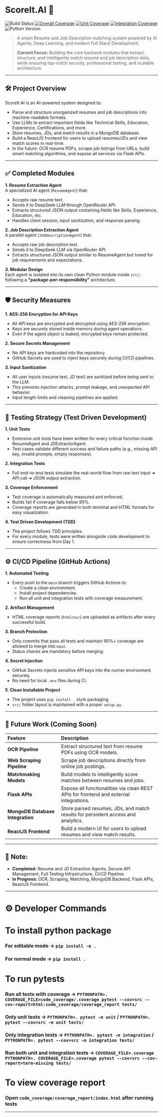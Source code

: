 # ScoreIt.AI 🚀

![Build Status](https://github.com/AmanJain2903/ScoreIt.AI/actions/workflows/ci.yml/badge.svg)
[![Overall Coverage](https://codecov.io/gh/AmanJain2903/ScoreIt.AI/branch/main/graph/badge.svg)](https://codecov.io/gh/AmanJain2903/ScoreIt.AI)
[![Unit Coverage](https://codecov.io/gh/AmanJain2903/ScoreIt.AI/branch/main/graph/badge.svg?flag=unit)](https://codecov.io/gh/AmanJain2903/ScoreIt.AI)
[![Integration Coverage](https://codecov.io/gh/AmanJain2903/ScoreIt.AI/branch/main/graph/badge.svg?flag=integration)](https://codecov.io/gh/AmanJain2903/ScoreIt.AI)
![Python Version](https://img.shields.io/badge/Python-3.11-blue)

> A smart Resume and Job Description matching system powered by AI Agents, Deep Learning, and modern Full Stack Development.
> 
> **Current Focus:** Building the core backend modules that extract, structure, and intelligently match resume and job description data, while ensuring top-notch security, professional testing, and scalable architecture.

---

## 🛠️ Project Overview

ScoreIt.AI is an AI-powered system designed to:
- Parse and structure unorganized resumes and job descriptions into machine-readable formats.
- Use LLMs to extract important fields like Technical Skills, Education, Experience, Certifications, and more.
- Store resumes, JDs, and match results in a MongoDB database.
- Build a ReactJS frontend for users to upload resumes/JDs and view match scores in real-time.
- In the future: OCR resume PDFs, scrape job listings from URLs, build smart matching algorithms, and expose all services via Flask APIs.

---

## ✅ Completed Modules

**1. Resume Extraction Agent**  
A specialized AI agent (`ResumeAgent`) that:
- Accepts raw resume text.
- Sends it to DeepSeek LLM through OpenRouter API.
- Extracts structured JSON output containing fields like Skills, Experience, Education, etc.
- Handles client session, input sanitization, and response parsing.

**2. Job Description Extraction Agent**  
A parallel agent (`JobDescriptionAgent`) that:
- Accepts raw job description text.
- Sends it to DeepSeek LLM via OpenRouter API.
- Extracts structured JSON output similar to ResumeAgent but tuned for job requirements and expectations.

**3. Modular Design**  
Each agent is isolated into its own clean Python module inside `src/`, following a **"package-per-responsibility"** architecture.

---

## 🛡️ Security Measures

**1. AES-256 Encryption for API Keys**  
- All API keys are encrypted and decrypted using AES-256 encryption.
- Keys are securely stored inside memory during agent operations.
- Even if the agent object is leaked, encrypted keys remain protected.

**2. Secure Secrets Management**  
- No API keys are hardcoded into the repository.
- GitHub Secrets are used to inject keys securely during CI/CD pipelines.

**3. Input Sanitization**  
- All user inputs (resume text, JD text) are sanitized before being sent to the LLM.
- This prevents injection attacks, prompt leakage, and unexpected API behavior.
- Input length limits and cleaning pipelines are applied.

---

## 🧪 Testing Strategy (Test Driven Development)

**1. Unit Tests**  
- Extensive unit tests have been written for every critical function inside ResumeAgent and JDExtractorAgent.
- Test cases validate different success and failure paths (e.g., missing API key, invalid prompts, empty responses).

**2. Integration Tests**  
- Full end-to-end tests simulate the real-world flow from raw text input ➔ API call ➔ JSON output extraction.

**3. Coverage Enforcement**  
- Test coverage is automatically measured and enforced.
- Builds fail if coverage falls below 90%.
- Coverage reports are generated in both terminal and HTML formats for easy visualization.

**4. Test Driven Development (TDD)**  
- The project follows TDD principles.
- For every module, tests were written alongside code development to ensure correctness from Day 1.

---

## ⚙️ CI/CD Pipeline (GitHub Actions)

**1. Automated Testing**  
- Every push to the `main` branch triggers GitHub Actions to:
  - Create a clean environment.
  - Install project dependencies.
  - Run all unit and integration tests with coverage measurement.

**2. Artifact Management**  
- HTML coverage reports (`htmlcov/`) are uploaded as artifacts after every successful build.

**3. Branch Protection**  
- Only commits that pass all tests and maintain 90%+ coverage are allowed to merge into `main`.
- Status checks are mandatory before merging.

**4. Secret Injection**  
- GitHub Secrets injects sensitive API keys into the runner environment securely.
- No need for local `.env` files during CI.

**5. Clean Installable Project**  
- The project uses `pip install .` style packaging.
- `src/` folder layout is maintained with a proper `setup.py`.

---

## 🚧 Future Work (Coming Soon)

| Feature | Description |
|:---|:---|
| **OCR Pipeline** | Extract structured text from resume PDFs using OCR models. |
| **Web Scraping Pipeline** | Scrape job descriptions directly from online job postings. |
| **Matchmaking Models** | Build models to intelligently score matches between resumes and jobs. |
| **Flask APIs** | Expose all functionalities via clean REST APIs for frontend and external integrations. |
| **MongoDB Database Integration** | Store parsed resumes, JDs, and match results for persistent access and analytics. |
| **ReactJS Frontend** | Build a modern UI for users to upload resumes and view match results. |

---

## 📢 Note:

- **Completed:** Resume and JD Extraction Agents, Secure API Management, Full Testing Infrastructure, CI/CD Pipeline.
- **In Progress:** OCR, Scraping, Matching, MongoDB Backend, Flask APIs, ReactJS Frontend.

---

# ⚙️ Developer Commands

# To install python package
### For editable mode -> `pip install -e .`
### For normal mode -> `pip install .`

# To run pytests
### Run all tests with coverage -> `PYTHONPATH=. COVERAGE_FILE=code_coverage/.coverage pytest --cov=src --cov-report=html:code_coverage/coverage_report tests/`

### Only unit tests -> `PYTHONPATH=. pytest -m unit` / `PYTHONPATH=. pytest --cov=src -m unit tests/`
### Only integration tests -> `PYTHONPATH=. pytest -m integration` / `PYTHONPATH=. pytest --cov=src -m integration tests/`
### Run both unit and integration tests -> `COVERAGE_FILE=.coverage PYTHONPATH=. COVERAGE_FILE=.coverage pytest --cov=src --cov-report=term-missing tests/`

# To view coverage report
### Open `code_coverage/coverage_report/index.html` after running tests

---